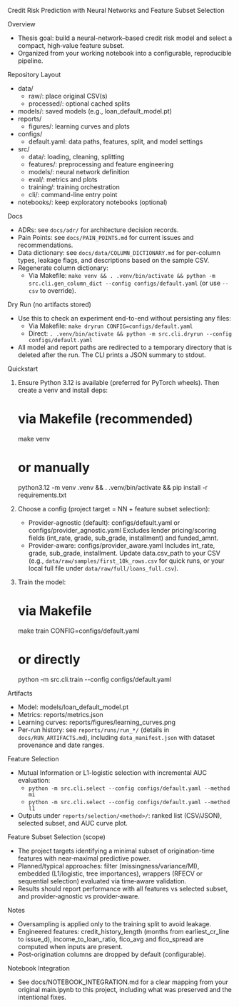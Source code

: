 Credit Risk Prediction with Neural Networks and Feature Subset Selection

Overview
- Thesis goal: build a neural-network–based credit risk model and select a compact, high‑value feature subset.
- Organized from your working notebook into a configurable, reproducible pipeline.

Repository Layout
- data/
  - raw/: place original CSV(s)
  - processed/: optional cached splits
- models/: saved models (e.g., loan_default_model.pt)
- reports/
  - figures/: learning curves and plots
- configs/
  - default.yaml: data paths, features, split, and model settings
- src/
  - data/: loading, cleaning, splitting
  - features/: preprocessing and feature engineering
  - models/: neural network definition
  - eval/: metrics and plots
  - training/: training orchestration
  - cli/: command-line entry point
- notebooks/: keep exploratory notebooks (optional)

Docs
- ADRs: see `docs/adr/` for architecture decision records.
- Pain Points: see `docs/PAIN_POINTS.md` for current issues and recommendations.
- Data dictionary: see `docs/data/COLUMN_DICTIONARY.md` for per-column types, leakage flags, and descriptions based on the sample CSV.
- Regenerate column dictionary:
   - Via Makefile: `make venv && . .venv/bin/activate && python -m src.cli.gen_column_dict --config configs/default.yaml` (or use `--csv` to override).

Dry Run (no artifacts stored)
- Use this to check an experiment end-to-end without persisting any files:
  - Via Makefile: `make dryrun CONFIG=configs/default.yaml`
  - Direct: `. .venv/bin/activate && python -m src.cli.dryrun --config configs/default.yaml`
- All model and report paths are redirected to a temporary directory that is deleted after the run. The CLI prints a JSON summary to stdout.

Quickstart
1) Ensure Python 3.12 is available (preferred for PyTorch wheels). Then create a venv and install deps:
   # via Makefile (recommended)
   make venv
   # or manually
   python3.12 -m venv .venv && . .venv/bin/activate && pip install -r requirements.txt

2) Choose a config (project target = NN + feature subset selection):
   - Provider-agnostic (default): configs/default.yaml or configs/provider_agnostic.yaml
     Excludes lender pricing/scoring fields (int_rate, grade, sub_grade, installment) and funded_amnt.
   - Provider-aware: configs/provider_aware.yaml
     Includes int_rate, grade, sub_grade, installment.
   Update data.csv_path to your CSV (e.g., `data/raw/samples/first_10k_rows.csv` for quick runs, or your local full file under `data/raw/full/loans_full.csv`).

3) Train the model:
   # via Makefile
   make train CONFIG=configs/default.yaml
   # or directly
   python -m src.cli.train --config configs/default.yaml

Artifacts
- Model: models/loan_default_model.pt
- Metrics: reports/metrics.json
- Learning curves: reports/figures/learning_curves.png
 - Per-run history: see `reports/runs/run_*/` (details in `docs/RUN_ARTIFACTS.md`), including `data_manifest.json` with dataset provenance and date ranges.

Feature Selection
- Mutual Information or L1-logistic selection with incremental AUC evaluation:
  - `python -m src.cli.select --config configs/default.yaml --method mi`
  - `python -m src.cli.select --config configs/default.yaml --method l1`
- Outputs under `reports/selection/<method>/`: ranked list (CSV/JSON), selected subset, and AUC curve plot.

Feature Subset Selection (scope)
- The project targets identifying a minimal subset of origination-time features with near‑maximal predictive power.
- Planned/typical approaches: filter (missingness/variance/MI), embedded (L1/logistic, tree importances), wrappers (RFECV or sequential selection) evaluated via time‑aware validation.
- Results should report performance with all features vs selected subset, and provider‑agnostic vs provider‑aware.

Notes
- Oversampling is applied only to the training split to avoid leakage.
- Engineered features: credit_history_length (months from earliest_cr_line to issue_d), income_to_loan_ratio,
  fico_avg and fico_spread are computed when inputs are present.
- Post-origination columns are dropped by default (configurable).

Notebook Integration
- See docs/NOTEBOOK_INTEGRATION.md for a clear mapping from your original main.ipynb to this project, including what was preserved and the intentional fixes.
